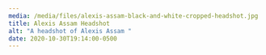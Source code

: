 ```yaml
---
media: /media/files/alexis-assam-black-and-white-cropped-headshot.jpg
title: Alexis Assam Headshot
alt: "A headshot of Alexis Assam "
date: 2020-10-30T19:14:00-0500
---
```

